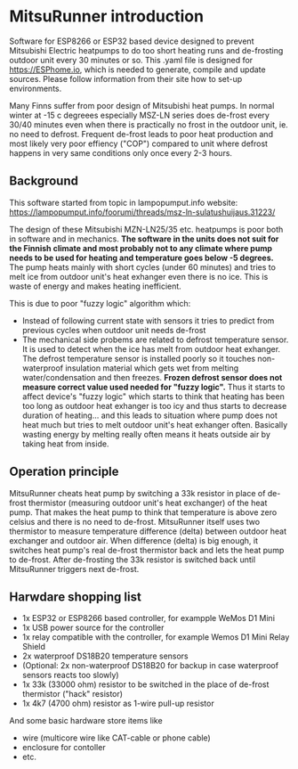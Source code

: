 # MitsuRunner introduction
Software for ESP8266 or ESP32 based device designed to prevent Mitsubishi Electric heatpumps to do too short heating runs and de-frosting outdoor unit every 30 minutes or so. This .yaml file is designed for https://ESPhome.io, which is needed to generate, compile and update sources. Please follow information from their site how to set-up environments.

Many Finns suffer from poor design of Mitsubishi heat pumps. In normal winter at -15 c degreees especially MSZ-LN series does de-frost every 30/40 minutes even when there is practically no frost in the outdoor unit, ie. no need to defrost. Frequent de-frost leads to poor heat production and most likely very poor effiency ("COP") compared to unit where defrost happens in very same conditions only once every 2-3 hours. 

## Background
This software started from topic in lampopumput.info website: https://lampopumput.info/foorumi/threads/msz-ln-sulatushuijaus.31223/ 

The design of these Mitsubishi MZN-LN25/35 etc. heatpumps is poor both in software and in mechanics. **The software in the units does not suit for the Finnish climate and most probably not to any climate where pump needs to be used for heating and temperature goes below -5 degrees.** The pump heats mainly with short cycles (under 60 minutes) and tries to melt ice from outdoor unit's heat exhanger even there is no ice. This is waste of energy and makes heating inefficient. 

This is due to poor "fuzzy logic" algorithm which: 
- Instead of following current state with sensors it tries to predict from previous cycles when outdoor unit needs de-frost 
- The mechanical side probems are related to defrost temperature sensor. It is used to detect when the ice has melt from outdoor heat exhanger. The defrost temperature sensor is installed poorly so it touches non-waterproof insulation material which gets wet from melting water/condensation and then freezes. **Frozen defrost sensor does not measure correct value used needed for "fuzzy logic".** Thus it starts to affect device's "fuzzy logic" which starts to think that heating has been too long as outdoor heat exhanger is too icy and thus starts to decrease duration of heating... and this leads to situation where pump does not heat much but tries to melt outdoor unit's heat exhanger often. Basically wasting energy by melting really often means it heats outside air by taking heat from inside. 

## Operation principle
MitsuRunner cheats heat pump by switching a 33k resistor in place of de-frost thermistor (measuring outdoor unit's heat exchanger) of the heat pump. That makes the heat pump to think that temperature is above zero celsius and there is no need to de-frost. MitsuRunner itself uses two thermistor to measure temperature difference (delta) between outdoor heat exchanger and outdoor air. When difference (delta) is big enough, it switches heat pump's real de-frost thermistor back and lets the heat pump to de-frost. After de-frosting the 33k resistor is switched back until MitsuRunner triggers next de-frost.

## Harwdare shopping list
- 1x ESP32 or ESP8266 based controller, for exampple WeMos D1 Mini
- 1x USB power source for the controller
- 1x relay compatible with the controller, for example Wemos D1 Mini Relay Shield
- 2x waterproof DS18B20 temperature sensors
- (Optional: 2x non-waterproof DS18B20 for backup in case waterproof sensors reacts too slowly)
- 1x 33k (33000 ohm) resistor to be switched in the place of de-frost thermistor ("hack" resistor)
- 1x 4k7 (4700 ohm) resistor as 1-wire pull-up resistor

And some basic hardware store items like 
- wire (multicore wire like CAT-cable or phone cable)
- enclosure for contoller
- etc.
